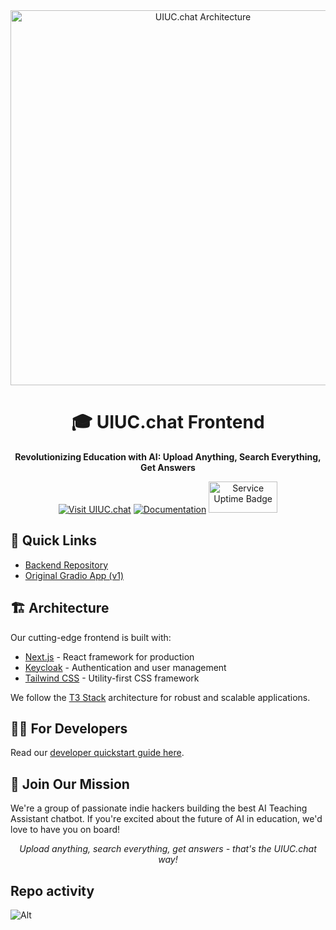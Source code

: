 <div align="center">
  <img src="https://github.com/Center-for-AI-Innovation/uiuc-chat-frontend/assets/13607221/ac748045-fd91-4ab2-a0b7-e7dc8bbc22d7" alt="UIUC.chat Architecture" width="600">
  <h1>🎓 UIUC.chat Frontend</h1>
  <p><strong>Revolutionizing Education with AI: Upload Anything, Search Everything, Get Answers</strong></p>
</div>

<div align="center">
  <a href="https://www.uiuc.chat/" target="_blank"><img src="https://img.shields.io/badge/Visit-UIUC.chat-blue?style=for-the-badge" alt="Visit UIUC.chat"></a>
  <a href="https://docs.uiuc.chat/" target="_blank"><img src="https://img.shields.io/badge/Read-Documentation-green?style=for-the-badge" alt="Documentation"></a>
  <a href="https://status.uiuc.chat/" target="_blank">
    <img src="https://status.uiuc.chat/api/badge/1/uptime/24?label=Uptime%2024%20hours" alt="Service Uptime Badge" width="110" height="50">
  </a>
</div>

## 🚀 Quick Links

- [Backend Repository](https://github.com/UIUC-Chatbot/ai-ta-backend)
- [Original Gradio App (v1)](https://github.com/UIUC-Chatbot/ai-teaching-assistant-uiuc)

## 🏗️ Architecture

Our cutting-edge frontend is built with:

- [Next.js](https://nextjs.org) - React framework for production
- [Keycloak](https://keycloak.org/) - Authentication and user management
- [Tailwind CSS](https://tailwindcss.com) - Utility-first CSS framework

We follow the [T3 Stack](https://create.t3.gg/) architecture for robust and scalable applications.

## 👩‍💻 For Developers

Read our [developer quickstart guide here](https://docs.uiuc.chat/developers/developer-quickstart).

## 🤝 Join Our Mission

We're a group of passionate indie hackers building the best AI Teaching Assistant chatbot. If you're excited about the future of AI in education, we'd love to have you on board!

<div align="center">
  <i>Upload anything, search everything, get answers - that's the UIUC.chat way!</i>
</div>

## Repo activity

![Alt](https://repobeats.axiom.co/api/embed/1c4916d2e30187aaa32c54635bdbc1059f0563b0.svg 'Repo activity and contributors')
